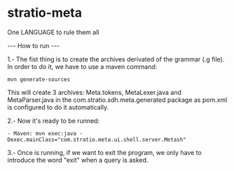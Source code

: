 stratio-meta
============

One LANGUAGE to rule them all

--- How to run ---

1.- The fist thing is to create the archives derivated of the grammar (.g file). In order to do it, we have to use a maven command:

	mvn generate-sources

This will create 3 archives: Meta.tokens, MetaLexer.java and MetaParser.java in the com.stratio.sdh.meta.generated package as pom.xml is configured to do it automatically.

2.- Now it's ready to be runned:
	
	- Maven: mvn exec:java -Dexec.mainClass="com.stratio.meta.ui.shell.server.Metash"
	
3.- Once is running, if we want to exit the program, we only have to introduce the word "exit" when a query is asked.

